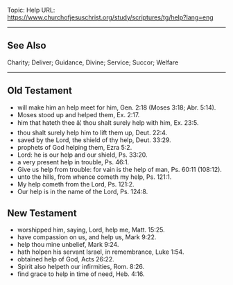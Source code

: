 Topic: Help
URL: https://www.churchofjesuschrist.org/study/scriptures/tg/help?lang=eng

---

## See Also

Charity; Deliver; Guidance, Divine; Service; Succor; Welfare

---

## Old Testament

- will make him an help meet for him, Gen. 2:18 (Moses 3:18; Abr. 5:14).
- Moses stood up and helped them, Ex. 2:17.
- him that hateth thee â¦ thou shalt surely help with him, Ex. 23:5.
- thou shalt surely help him to lift them up, Deut. 22:4.
- saved by the Lord, the shield of thy help, Deut. 33:29.
- prophets of God helping them, Ezra 5:2.
- Lord: he is our help and our shield, Ps. 33:20.
- a very present help in trouble, Ps. 46:1.
- Give us help from trouble: for vain is the help of man, Ps. 60:11 (108:12).
- unto the hills, from whence cometh my help, Ps. 121:1.
- My help cometh from the Lord, Ps. 121:2.
- Our help is in the name of the Lord, Ps. 124:8.

## New Testament

- worshipped him, saying, Lord, help me, Matt. 15:25.
- have compassion on us, and help us, Mark 9:22.
- help thou mine unbelief, Mark 9:24.
- hath holpen his servant Israel, in remembrance, Luke 1:54.
- obtained help of God, Acts 26:22.
- Spirit also helpeth our infirmities, Rom. 8:26.
- find grace to help in time of need, Heb. 4:16.

